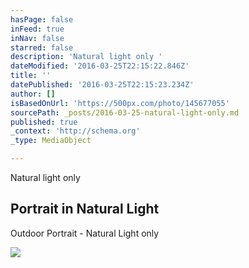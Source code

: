 ```yaml
---
hasPage: false
inFeed: true
inNav: false
starred: false
description: 'Natural light only '
dateModified: '2016-03-25T22:15:22.846Z'
title: ''
datePublished: '2016-03-25T22:15:23.234Z'
author: []
isBasedOnUrl: 'https://500px.com/photo/145677055'
sourcePath: _posts/2016-03-25-natural-light-only.md
published: true
_context: 'http://schema.org'
_type: MediaObject

---
```

Natural light only 

<article style=""><h1>Portrait in Natural Light</h1><p>Outdoor Portrait - Natural Light only</p><img src="https://drscdn.500px.org/photo/145677055/q%3D80_m%3D2000/a041dcd1d090e2e1f2694710ef40b086" /></article>